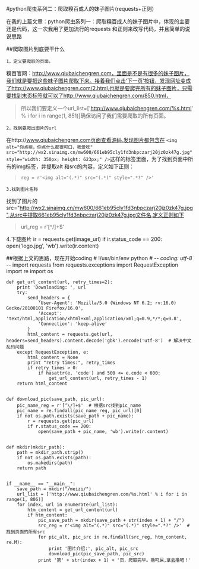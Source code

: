 #python爬虫系列二：爬取糗百成人的妹子图片(requests+正则)

在我的上篇文章：python爬虫系列一：爬取糗百成人的妹子图片中，体现的主要还是代码，这一次我用了更加流行的requests 和正则来改写代码，并且简单的说说思路

##爬取图片到底要干什么

	1，定义要爬取的页面。
糗百官网：http://www.qiubaichengren.com，里面是不是有很多的妹子图片，我们就是要把这些妹子图片爬取下来。接着我们点击‘下一页’按钮，发现网址变成了http://www.qiubaichengren.com/2.html,也就是要爬完所有的妹子图片，只需要找到末页标签就可以了http://www.qiubaichengren.com/850.html，

>所以我们要定义一个url_list=['http://www.qiubaichengren.com/%s.html' % i for i in range(1, 851)]确保访问了我们需要爬取的所有页面。

	2，找到要爬出图片的url
在http://www.qiubaichengren.com页面查看源码,发现图片都包含在 `<img alt="你点嘛，你点什么都很可口，我爱吃" src="http://wx2.sinaimg.cn/mw600/661eb95cly1fd3nbpczarj20jz0zk47g.jpg" style="width: 350px; height: 623px;" />`这样的标签里面，为了找到页面中所有的img标签，并提取alt 和src的内容，定义如下正则：
>`reg = r'<img alt="(.*)" src="(.*)" style=".*?" />'`
	
	3.找到图片名称
找到了图片的src="http://wx2.sinaimg.cn/mw600/661eb95cly1fd3nbpczarj20jz0zk47g.jpg",从src中提取661eb95cly1fd3nbpczarj20jz0zk47g.jpg文件名,定义正则如下
>url_reg = r'[^\/]+$'

4.下载图片
	ir = requests.get(image_url)
	if ir.status_code == 200:
	    open('logo.jpg', 'wb').write(ir.content)

##根据上文的思路，现在开始coding
	# !/usr/bin/env python
	# -*- coding: utf-8 -*-
	import requests
	from requests.exceptions import RequestException
	import re
	import os
	
	
	def get_url_content(url, retry_times=2):
	    print 'Downloading: ', url
	    try:
	        send_headers = {
	            'User-Agent': 'Mozilla/5.0 (Windows NT 6.2; rv:16.0) Gecko/20100101 Firefox/16.0',
	            'Accept': 'text/html,application/xhtml+xml,application/xml;q=0.9,*/*;q=0.8',
	            'Connection': 'keep-alive'
	        }
	        html_content = requests.get(url, headers=send_headers).content.decode('gbk').encode('utf-8')  # 解决中文乱码问题
	    except RequestException, e:
	        html_content = None
	        print "retry times:", retry_times
	        if retry_times > 0:
	            if hasattr(e, 'code') and 500 <= e.code < 600:
	                get_url_content(url, retry_times - 1)
	    return html_content
	
	
	def download_pic(save_path, pic_url):
	    pic_name_reg = r'[^\/]+$'  # 根据src找到pic_name
	    pic_name = re.findall(pic_name_reg, pic_url)[0]
	    if not os.path.exists(save_path + pic_name):
	        r = requests.get(pic_url)
	        if r.status_code == 200:
	            open(save_path + pic_name, 'wb').write(r.content)
	
	
	def mkdir(mkdir_path):
	    path = mkdir_path.strip()
	    if not os.path.exists(path):
	        os.makedirs(path)
	    return path
	
	
	if __name__ == "__main__":
	    save_path = mkdir("/meizi/")
	    url_list = ['http://www.qiubaichengren.com/%s.html' % i for i in range(1, 806)]
	    for index, url in enumerate(url_list):
	        htm_content = get_url_content(url)
	        if htm_content:
	            pic_save_path = mkdir(save_path + str(index + 1) + "/")
	            src_reg = r'<img alt="(.*)" src="(.*)" style=".*?" />'  # 找到页面的所有src
	            for pic_alt, pic_src in re.findall(src_reg, htm_content, re.M):
	                print '图片介绍:', pic_alt, pic_src
	                download_pic(pic_save_path, pic_src)
	            print '第' + str(index + 1) + '页，爬取完毕。撸叼屎,拿去撸吧！'
